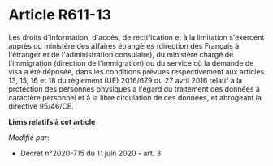 # Article R611-13

Les droits d'information, d'accès, de rectification et à la limitation s'exercent auprès du ministère des affaires étrangères
(direction des Français à l'étranger et de l'administration consulaire), du ministère chargé de l'immigration (direction de
l'immigration) ou du service où la demande de visa a été déposée, dans les conditions prévues respectivement aux articles 13,
15, 16 et 18 du règlement (UE) 2016/679 du 27 avril 2016 relatif à la protection des personnes physiques à l'égard du
traitement des données à caractère personnel et à la libre circulation de ces données, et abrogeant la directive 95/46/CE.

**Liens relatifs à cet article**

_Modifié par_:

  - Décret n°2020-715 du 11 juin 2020 - art. 3
